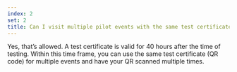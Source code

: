 ```yaml
---
index: 2
set: 2
title: Can I visit multiple pilot events with the same test certificate?
---
```

Yes, that’s allowed. A test certificate is valid for 40 hours after the time of testing. Within this time frame, you can use the same test certificate (QR code) for multiple events and have your QR scanned multiple times. 
